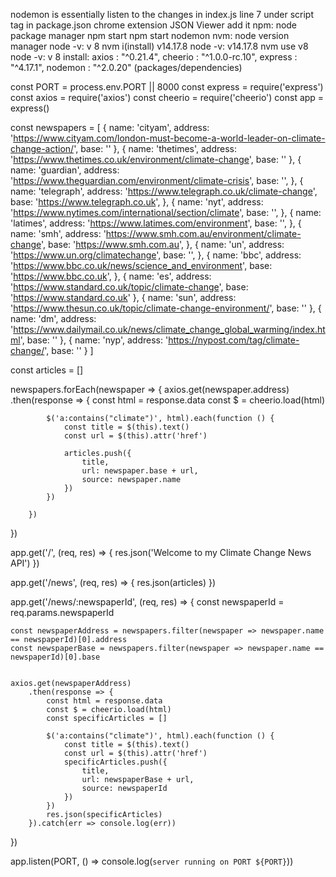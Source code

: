 nodemon is essentially listen to the changes in index.js line 7 under script tag in package.json
chrome extension JSON Viewer add it
npm: node package manager
    npm start
    npm start nodemon
nvm: node version manager
    node -v: v 8
    nvm i(install) v14.17.8
    node -v: v14.17.8
    nvm use v8
    node -v: v 8
install: 
    axios : "^0.21.4",
    cheerio : "^1.0.0-rc.10",
    express : "^4.17.1",
    nodemon : "^2.0.20" (packages/dependencies)
 
<!-- =============================================== -->
const PORT = process.env.PORT || 8000
const express = require('express')
const axios = require('axios')
const cheerio = require('cheerio')
const app = express()

const newspapers = [
    {
        name: 'cityam',
        address: 'https://www.cityam.com/london-must-become-a-world-leader-on-climate-change-action/',
        base: ''
    },
    {
        name: 'thetimes',
        address: 'https://www.thetimes.co.uk/environment/climate-change',
        base: ''
    },
    {
        name: 'guardian',
        address: 'https://www.theguardian.com/environment/climate-crisis',
        base: '',
    },
    {
        name: 'telegraph',
        address: 'https://www.telegraph.co.uk/climate-change',
        base: 'https://www.telegraph.co.uk',
    },
    {
        name: 'nyt',
        address: 'https://www.nytimes.com/international/section/climate',
        base: '',
    },
    {
        name: 'latimes',
        address: 'https://www.latimes.com/environment',
        base: '',
    },
    {
        name: 'smh',
        address: 'https://www.smh.com.au/environment/climate-change',
        base: 'https://www.smh.com.au',
    },
    {
        name: 'un',
        address: 'https://www.un.org/climatechange',
        base: '',
    },
    {
        name: 'bbc',
        address: 'https://www.bbc.co.uk/news/science_and_environment',
        base: 'https://www.bbc.co.uk',
    },
    {
        name: 'es',
        address: 'https://www.standard.co.uk/topic/climate-change',
        base: 'https://www.standard.co.uk'
    },
    {
        name: 'sun',
        address: 'https://www.thesun.co.uk/topic/climate-change-environment/',
        base: ''
    },
    {
        name: 'dm',
        address: 'https://www.dailymail.co.uk/news/climate_change_global_warming/index.html',
        base: ''
    },
    {
        name: 'nyp',
        address: 'https://nypost.com/tag/climate-change/',
        base: ''
    }
]

const articles = []

newspapers.forEach(newspaper => {
    axios.get(newspaper.address)
        .then(response => {
            const html = response.data
            const $ = cheerio.load(html)

            $('a:contains("climate")', html).each(function () {
                const title = $(this).text()
                const url = $(this).attr('href')

                articles.push({
                    title,
                    url: newspaper.base + url,
                    source: newspaper.name
                })
            })

        })
})

app.get('/', (req, res) => {
    res.json('Welcome to my Climate Change News API')
})

app.get('/news', (req, res) => {
    res.json(articles)
})

app.get('/news/:newspaperId', (req, res) => {
    const newspaperId = req.params.newspaperId

    const newspaperAddress = newspapers.filter(newspaper => newspaper.name == newspaperId)[0].address
    const newspaperBase = newspapers.filter(newspaper => newspaper.name == newspaperId)[0].base


    axios.get(newspaperAddress)
        .then(response => {
            const html = response.data
            const $ = cheerio.load(html)
            const specificArticles = []

            $('a:contains("climate")', html).each(function () {
                const title = $(this).text()
                const url = $(this).attr('href')
                specificArticles.push({
                    title,
                    url: newspaperBase + url,
                    source: newspaperId
                })
            })
            res.json(specificArticles)
        }).catch(err => console.log(err))
})

app.listen(PORT, () => console.log(`server running on PORT ${PORT}`))